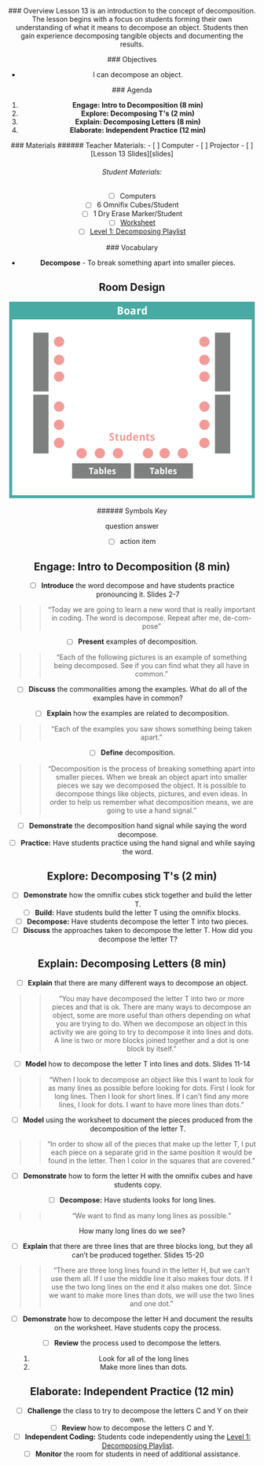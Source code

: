 <header class='header' title='Lesson 13' subtitle='Decomposition I'/>

<notable>
<iconp src='/icons/activity.png'>### Overview</iconp>
Lesson 13 is an introduction to the concept of decomposition. The lesson begins with a focus on students forming their own understanding of what it means to decompose an object. Students then gain experience decomposing tangible objects and documenting the results.

<iconp src='/icons/objectives.png'>### Objectives</iconp>
- I can decompose an object.

<iconp src='/icons/agenda.png'>### Agenda</iconp>

1. **Engage: Intro to Decomposition (8 min)**
1. **Explore: Decomposing T's (2 min)**
1. **Explain: Decomposing Letters (8 min)**
1. **Elaborate: Independent Practice (12 min)**

<note>
<iconp src='/icons/materials.png'>### Materials</iconp>
###### Teacher Materials:
- [ ] Computer
- [ ] Projector
- [ ] [Lesson 13 Slides][slides]

###### Student Materials:
- [ ] Computers
- [ ] 6 Omnifix Cubes/Student
- [ ] 1 Dry Erase Marker/Student
- [ ] [Worksheet][worksheets]
- [ ] [Level 1: Decomposing Playlist][playlist]

<iconp src='/icons/vocab.png'>### Vocabulary</iconp>
- **Decompose** - To break something apart into smaller pieces.

</note>

<pagebreak/>

## Room Design

![room](./images/layout-computer.png)

<note borderLeft='2px solid green' mt='2em'>
###### Symbols Key

<iconp ml='1.65em' type='question'>question</iconp>
<iconp ml='1.65em' type='answer'>answer</iconp>
- [ ] action item
</note>

<pagebreak/>

## Engage: Intro to Decomposition (8 min)
- [ ] **Introduce** the word decompose and have students practice pronouncing it. Slides 2-7
>> “Today we are going to learn a new word that is really important in coding. The word is decompose. Repeat after me, de-com-pose”

- [ ] **Present** examples of decomposition.
>> “Each of the following pictures is an example of something being decomposed. See if you can find what they all have in common.”

- [ ] **Discuss** the commonalities among the examples.
<iconp type='question'>What do all of the examples have in common?
</iconp>

- [ ] **Explain** how the examples are related to decomposition.
>> “Each of the examples you saw shows something being taken apart.”

- [ ] **Define** decomposition.
>> “Decomposition is the process of breaking something apart into smaller pieces. When we break an object apart into smaller pieces we say we decomposed the object. It is possible to decompose things like objects, pictures, and even ideas. In order to help us remember what decomposition means, we are going to use a hand signal.”

- [ ] **Demonstrate** the decomposition hand signal while saying the word decompose.
- [ ] **Practice:** Have students practice using the hand signal and while saying the word.

## Explore: Decomposing T's (2 min)
- [ ] **Demonstrate** how the omnifix cubes stick together and build the letter T.
- [ ] **Build:** Have students build the letter T using the omnifix blocks.
- [ ] **Decompose:** Have students decompose the letter T into two pieces.
- [ ] **Discuss** the approaches taken to decompose the letter T.
<iconp type='question'>How did you decompose the letter T?
</iconp>

## Explain: Decomposing Letters (8 min)
-  [ ] **Explain** that there are many different ways to decompose an object.
>>“You may have decomposed the letter T into two or more pieces and that is ok.  There are many ways to decompose an object, some are more useful than others depending on what you are trying to do. When we decompose an object in this activity we are going to try to decompose it into lines and dots. A line is two or more blocks joined together and a dot is one block by itself.”

- [ ] **Model** how to decompose the letter T into lines and dots. Slides 11-14
>> “When I look to decompose an object like this I want to look for as many lines as possible before looking for dots. First I look for long lines. Then I look for short lines. If I can’t find any more lines, I look for dots. I want to have more lines than dots.”

- [ ] **Model** using the worksheet to document the pieces produced from the decomposition of the letter T.
>> “In order to show all of the pieces that make up the letter T, I put each piece on a separate grid in the same position it would be found in the letter. Then I color in the squares that are covered.”

-  [ ] **Demonstrate** how to form the letter H with the omnifix cubes and have students copy.

-  [ ] **Decompose:** Have students looks for long lines.
>> “We want to find as many long lines as possible.”

<iconp type='question'>How many long lines do we see?</iconp>

-  [ ] **Explain** that there are three lines that are three blocks long, but they all can’t be produced together. Slides 15-20
>> “There are three long lines found in the letter H, but we can’t use them all. If I use the middle line it also makes four dots. If I use the two long lines on the end it also makes one dot. Since we want to make more lines than dots, we will use the two lines and one dot.”

- [ ] **Demonstrate** how to decompose the letter H and document the results on the worksheet. Have students copy the process.

- [ ] **Review** the process used to decompose the letters.
	1. Look for all of the long lines
	1. Make more lines than dots.


## Elaborate: Independent Practice (12 min)
- [ ] **Challenge** the class to try to decompose the letters C and Y on their own.
- [ ] **Review** how to decompose the letters C and Y.
- [ ] **Independent Coding:** Students code independently using the [Level 1: Decomposing Playlist][playlist].
- [ ] **Monitor** the room for students in need of additional assistance.

</notable>

[slides]:https://docs.google.com/presentation/d/13cMOHH1hZ03j9zT6KaRgBOnhhWSbg3umMvJTc6DkoQQ/edit#slide=id.g1c92ee6433_0_44
[worksheets]: https://drive.google.com/file/d/0B48_2vIyABioNFplUUh2cERKanM/view
[playlist]:http://www.pixelbots.io/J4376
